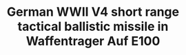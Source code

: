 ---
layout: product
title: "German WWII V4 short range tactical ballistic missile in Waffentrager Auf E100"
price: "2000" 
desc: "Maketa"
img_path: "/assets/img/UA72190.jpg"
brand: "N/A"
available: false
special_offer: false
new: false
soon: false
cat: "010000"
subcat: "013300"
subsubcat: "0N/A"
sifra: "UA72190"
popular: false
---
